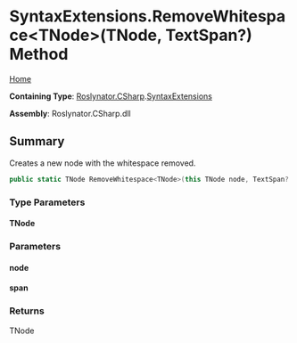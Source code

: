 # SyntaxExtensions\.RemoveWhitespace\<TNode>\(TNode, TextSpan?\) Method <a name="_Top"></a>

[Home](../../../../README.md)

**Containing Type**: [Roslynator.CSharp](../../README.md#_Top)\.[SyntaxExtensions](../README.md#_Top)

**Assembly**: Roslynator\.CSharp\.dll

## Summary

Creates a new node with the whitespace removed\.

```csharp
public static TNode RemoveWhitespace<TNode>(this TNode node, TextSpan? span = null) where TNode : Microsoft.CodeAnalysis.SyntaxNode
```

### Type Parameters

#### TNode

### Parameters

#### node

#### span

### Returns

TNode

